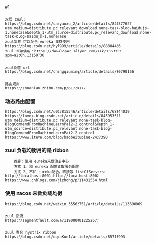 #1
### 
    双层 zuul: 
    https://blog.csdn.net/sanyaoxu_2/article/details/84037762?utm_medium=distribute.pc_relevant_download.none-task-blog-baidujs-1.nonecase&depth_1-utm_source=distribute.pc_relevant_download.none-task-blog-baidujs-1.nonecase
    zuul集群 可以配合 eureka 集群使用
    https://blog.csdn.net/hyl999/article/details/88884426
    zuul 单独使用：https://developer.aliyun.com/ask/136321?spm=a2c6h.13159736
###
    zuul配置 url
    https://blog.csdn.net/chengqiuming/article/details/80790166

###
    路由规则
    https://zhuanlan.zhihu.com/p/81720177

### 动态路由配置
    https://blog.csdn.net/u013815546/article/details/68944039
    https://lovnx.blog.csdn.net/article/details/84595350?utm_medium=distribute.pc_relevant.none-task-blog-BlogCommendFromMachineLearnPai2-2.control&depth_1-utm_source=distribute.pc_relevant.none-task-blog-BlogCommendFromMachineLearnPai2-2.control
    https://www.iteye.com/blog/baobeituping-2427390
### zuul 负载均衡用的是 ribbon
        推荐：使用 eureka来做注册中心
        方式 1、和 eureka 配置读取服务配置
        方式 2、不和 eureka配合，直接写 listOfServers: http://localhost:8001,http://localhost:8002
    https://www.cnblogs.com/jizhong/p/11431554.html
### 使用 nacos 来做负载均衡
    https://blog.csdn.net/weixin_35562751/article/details/113690069

###
    zuul 限流
    https://segmentfault.com/a/1190000012252677
###
    zuul 整合 hystrix ribbon
    https://blog.csdn.net/oqqaKun1/article/details/85718993